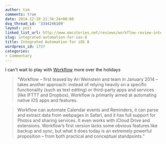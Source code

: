 ```yaml
---
author: tim
comments: true
date: 2014-12-20 21:34:24+00:00
dsq_thread_id: '3344246189'
layout: post
linked_list_url: http://www.macstories.net/reviews/workflow-review-integrated-automation-for-ios-8/
slug: integrated-automation-for-ios-8
title: Integrated Automation for iOS 8
wordpress_id: 1737
categories:
- Commentary
---
```


I can't wait to play with
[Workflow](https://appsto.re/us/2IzJ2.i&at=11laRZ&ct=LCP) more over the
holidays

> “Workflow – first teased by Ari Weinstein and team in January 2014 – takes
another approach: instead of relying heavily on a specific functionality (such
as text editing) or third-party apps and services (like IFTTT and Dropbox),
Workflow is primarily aimed at automating native iOS apps and features.

>

> Workflow can automate Calendar events and Reminders, it can parse and
extract data from webpages in Safari, and it has full support for Photos and
sharing services. It even works with iCloud Drive and extensions. Workflow’s
first version lacks some obvious features like backup and sync, but what it
does today is an extremely powerful proposition – from both practical and
conceptual standpoints.”
